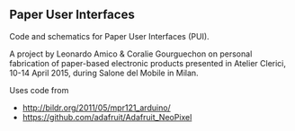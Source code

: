 Paper User Interfaces
-----------

Code and schematics for Paper User Interfaces (PUI). 

A project by Leonardo Amico & Coralie Gourguechon on personal fabrication of paper-based electronic products presented in Atelier Clerici, 10-14 April 2015, during Salone del Mobile in Milan. 

Uses code from 
+ http://bildr.org/2011/05/mpr121_arduino/
+ https://github.com/adafruit/Adafruit_NeoPixel
